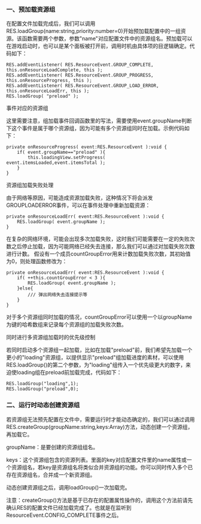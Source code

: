### 一、预加载资源组

在配置文件加载完成后，我们可以调用RES.loadGroup(name:string,priority:number=0)开始预加载配置中的一组资源。该函数需要两个参数，参数"name"对应配置文件中的资源组名。预加载可以在游戏启动时，也可以是某个面板被打开前，调用时机由具体项的目逻辑确定。代码如下：

```
RES.addEventListener( RES.ResourceEvent.GROUP_COMPLETE, this.onResourceLoadComplete, this );
RES.addEventListener( RES.ResourceEvent.GROUP_PROGRESS, this.onResourceProgress, this );
RES.addEventListener( RES.ResourceEvent.GROUP_LOAD_ERROR, this.onResourceLoadErr, this );
RES.loadGroup( "preload" );
```

事件对应的资源组

这里需要注意，组加载事件回调函数里的写法，需要使用event.groupName判断下这个事件是属于哪个资源组，因为可能有多个资源组同时在加载。示例代码如下：

```
private onResourceProgress( event:RES.ResourceEvent ):void {
    if( event.groupName=="preload" ){
        this.loadingView.setProgress( event.itemsLoaded,event.itemsTotal );
    }
}
```

资源组加载失败处理

由于网络等原因，可能造成资源加载失败，这种情况下将会派发GROUPLOADERROR事件，可以在事件处理中重新加载资源：

```
private onResourceLoadErr( event:RES.ResourceEvent ):void {
    RES.loadGroup( event.groupName );
}
```

在复杂的网络环境，可能会出现多次加载失败，这时我们可能需要在一定的失败次数之后停止加载，因为可能网络已经失去连接，那么我们可以通过对加载失败次数进行计数。 假设有一个成员countGroupError用来计数加载失败次数，其初始值为0，则处理函数修改为：

```
private onResourceLoadErr( event:RES.ResourceEvent ):void {
    if( ++this.countGroupError < 3 ){
        RES.loadGroup( event.groupName );
    }else{
        /// 弹出网络失去连接提示等
    }
}
```

对于多个资源组同时加载的情况，countGroupError可以使用一个以groupName为键的哈希数组来记录每个资源组的加载失败次数。

同时进行多资源组加载时的优先级控制

若同时启动多个资源组一起加载，比如在加载"preload"前，我们希望先加载一个更小的"loading"资源组，以提供显示"preload"组加载进度的素材，可以使用RES.loadGroup()的第二个参数，为"loading"组传入一个优先级更大的数字，来迫使loading组在preload前加载完成，代码如下：

```
RES.loadGroup("loading",1); 
RES.loadGroup("preload",0);
```

### 二、运行时动态创建资源组

若资源组无法预先配置在文件中，需要运行时才能动态确定的，我们可以通过调用RES.createGroup(groupName:string,keys:Array)方法，动态创建一个资源组，再加载它。

groupName：是要创建的资源组组名。

keys：这个资源组包含的资源列表。里面的key对应配置文件里的name属性或一个资源组名，若key是资源组名将类似合并资源组的功能。你可以同时传入多个已存在资源组名，合并成一个新资源组。

动态创建资源组之后，调用loadGroup()一次加载完。

注意：createGroup()方法是基于已存在的配置属性操作的，调用这个方法前请先确认RES的配置文件已经加载完成了。也就是在监听到ResourceEvent.CONFIG_COMPLETE事件之后。